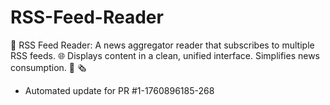 # RSS-Feed-Reader
📰 RSS Feed Reader: A news aggregator reader that subscribes to multiple RSS feeds. 🌐 Displays content in a clean, unified interface. Simplifies news consumption. 🔄 🗞️


- Automated update for PR #1-1760896185-268